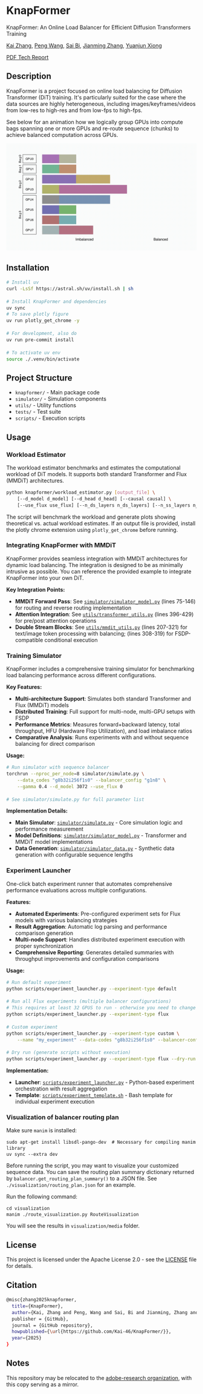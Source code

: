 # KnapFormer

KnapFormer: An Online Load Balancer for Efficient Diffusion Transformers Training

[Kai Zhang](https://www.linkedin.com/in/kai-zhang-53910214a/), [Peng Wang](https://www.linkedin.com/in/peng-wang-1b569b334/), [Sai Bi](https://www.linkedin.com/in/saibifig/), [Jianming Zhang](https://www.linkedin.com/in/jianming-zhang-60762227/), [Yuanjun Xiong](https://www.linkedin.com/in/yjxiong/)

[PDF Tech Report](assets/paper.pdf)

## Description

KnapFormer is a project focused on online load balancing for Diffusion Transformer (DiT) training. It's particularly suited for the case where the data sources are highly heterogeneous, including images/keyframes/videos from low-res to high-res and from low-fps to high-fps. 

See below for an animation how we logically group GPUs into compute bags spanning one or more GPUs and re-route sequence (chunks) to achieve balanced computation across GPUs.

![KnapFormer Load Balancing Animation](assets/animation.gif)

## Installation
```bash
# Install uv
curl -LsSf https://astral.sh/uv/install.sh | sh

# Install KnapFormer and dependencies
uv sync
# To save plotly figure
uv run plotly_get_chrome -y

# For development, also do
uv run pre-commit install

# To activate uv env
source ./.venv/bin/activate
```

## Project Structure

- `knapformer/` - Main package code
- `simulator/` - Simulation components
- `utils/` - Utility functions
- `tests/` - Test suite
- `scripts/` - Execution scripts


## Usage

### Workload Estimator

The workload estimator benchmarks and estimates the computational workload of DiT models. It supports both standard Transformer and Flux (MMDiT) architectures.

```bash
python knapformer/workload_estimator.py [output_file] \
    [--d_model d_model] [--d_head d_head] [--causal causal] \
    [--use_flux use_flux] [--n_ds_layers n_ds_layers] [--n_ss_layers n_ss_layers]
```

The script will benchmark the workload and generate plots showing theoretical vs. actual workload estimates. If an output file is provided, install the plotly chrome extension using `plotly_get_chrome` before running.

### Integrating KnapFormer with MMDiT

KnapFormer provides seamless integration with MMDiT architectures for dynamic load balancing. The integration is designed to be as minimally intrusive as possible. You can reference the provided example to integrate KnapFormer into your own DiT. 

**Key Integration Points:**
- **MMDiT Forward Pass**: See [`simulator/simulator_model.py`](simulator/simulator_model.py) (lines 75-146) for routing and reverse routing implementation
- **Attention Integration**: See [`utils/transformer_utils.py`](utils/transformer_utils.py) (lines 396-429) for pre/post attention operations
- **Double Stream Blocks**: See [`utils/mmdit_utils.py`](utils/mmdit_utils.py) (lines 207-321) for text/image token processing with balancing; (lines 308-319) for FSDP-compatible conditional execution

### Training Simulator

KnapFormer includes a comprehensive training simulator for benchmarking load balancing performance across different configurations.

**Key Features:**
- **Multi-architecture Support**: Simulates both standard Transformer and Flux (MMDiT) models
- **Distributed Training**: Full support for multi-node, multi-GPU setups with FSDP
- **Performance Metrics**: Measures forward+backward latency, total throughput, HFU (Hardware Flop Utilization), and load imbalance ratios
- **Comparative Analysis**: Runs experiments with and without sequence balancing for direct comparison

**Usage:**
```bash
# Run simulator with sequence balancer
torchrun --nproc_per_node=8 simulator/simulate.py \
    --data_codes "g8b32i256f1s0" --balancer_config "g1n8" \
    --gamma 0.4 --d_model 3072 --use_flux 0

# See simulator/simulate.py for full parameter list
```

**Implementation Details:**
- **Main Simulator**: [`simulator/simulate.py`](simulator/simulate.py) - Core simulation logic and performance measurement
- **Model Definitions**: [`simulator/simulator_model.py`](simulator/simulator_model.py) - Transformer and MMDiT model implementations
- **Data Generation**: [`simulator/simulator_data.py`](simulator/simulator_data.py) - Synthetic data generation with configurable sequence lengths

### Experiment Launcher

One-click batch experiment runner that automates comprehensive performance evaluations across multiple configurations.

**Features:**
- **Automated Experiments**: Pre-configured experiment sets for Flux models with various balancing strategies
- **Result Aggregation**: Automatic log parsing and performance comparison generation
- **Multi-node Support**: Handles distributed experiment execution with proper synchronization
- **Comprehensive Reporting**: Generates detailed summaries with throughput improvements and configuration comparisons

**Usage:**
```bash
# Run default experiment
python scripts/experiment_launcher.py --experiment-type default

# Run all Flux experiments (multiple balancer configurations)
# This requires at least 32 GPUS to run - otherwise you need to change the balancer_config
python scripts/experiment_launcher.py --experiment-type flux

# Custom experiment
python scripts/experiment_launcher.py --experiment-type custom \
    --name "my_experiment" --data-codes "g8b32i256f1s0" --balancer-config "g2n16"

# Dry run (generate scripts without execution)
python scripts/experiment_launcher.py --experiment-type flux --dry-run
```

**Implementation:**
- **Launcher**: [`scripts/experiment_launcher.py`](scripts/experiment_launcher.py) - Python-based experiment orchestration with result aggregation
- **Template**: [`scripts/experiment_template.sh`](scripts/experiment_template.sh) - Bash template for individual experiment execution


### Visualization of balancer routing plan

Make sure `manim` is installed:
```
sudo apt-get install libsdl-pango-dev  # Necessary for compiling manim library
uv sync --extra dev
```

Before running the script, you may want to visualize your customized sequence data.
You can save the routing plan summary dictionary returned by `balancer.get_routing_plan_summary()` to a JSON file.
See `./visualization/routing_plan.json` for an example.

Run the following command:
```
cd visualization
manim ./route_visualization.py RouteVisualization
```

You will see the results in `visualization/media` folder.


## License

This project is licensed under the Apache License 2.0 - see the [LICENSE](LICENSE) file for details.

## Citation
```bash
@misc{zhang2025knapformer,
  title={KnapFormer},
  author={Kai, Zhang and Peng, Wang and Sai, Bi and Jianming, Zhang and Yuanjun, Xiong},
  publisher = {GitHub},
  journal = {GitHub repository},
  howpublished={\url{https://github.com/Kai-46/KnapFormer/}},
  year={2025}
}
```

## Notes
This repository may be relocated to the [adobe-research organization](https://github.com/adobe-research), with this copy serving as a mirror.
